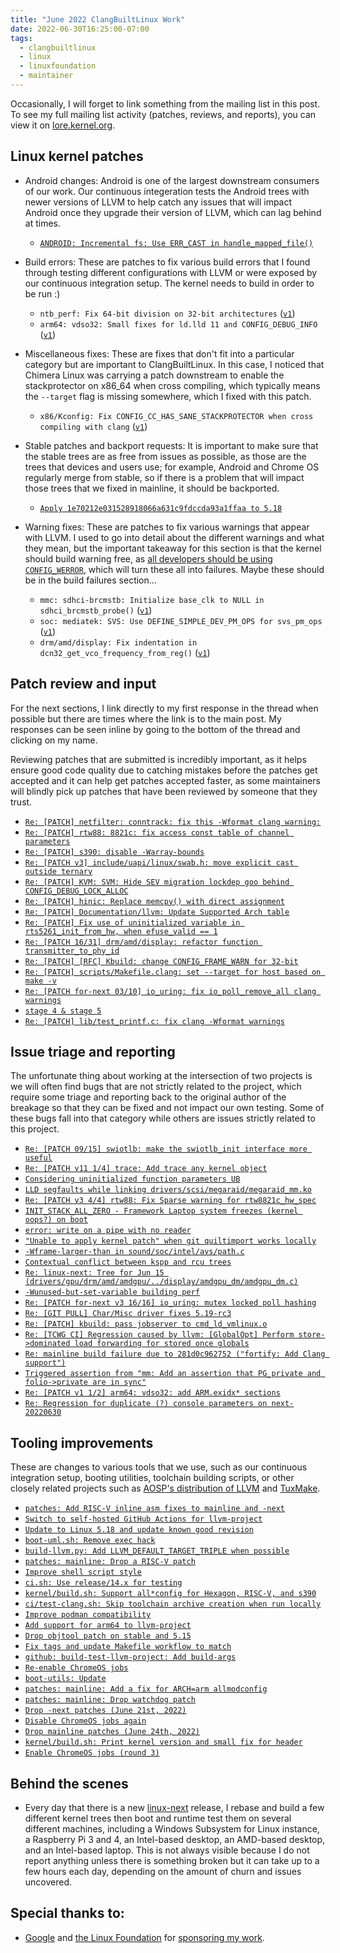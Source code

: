 ```yaml
---
title: "June 2022 ClangBuiltLinux Work"
date: 2022-06-30T16:25:00-07:00
tags:
  - clangbuiltlinux
  - linux
  - linuxfoundation
  - maintainer
---
```


Occasionally, I will forget to link something from the mailing list in this post. To see my full mailing list activity (patches, reviews, and reports), you can view it on [lore.kernel.org](https://lore.kernel.org/all/?q=f:nathan@kernel.org).

## Linux kernel patches

* Android changes: Android is one of the largest downstream consumers of our work. Our continuous integeration tests the Android trees with newer versions of LLVM to help catch any issues that will impact Android once they upgrade their version of LLVM, which can lag behind at times.

  * [`ANDROID: Incremental fs: Use ERR_CAST in handle_mapped_file()`](https://android-review.googlesource.com/c/kernel/common/+/2134978)

* Build errors: These are patches to fix various build errors that I found through testing different configurations with LLVM or were exposed by our continuous integration setup. The kernel needs to build in order to be run :)

  * `ntb_perf: Fix 64-bit division on 32-bit architectures` ([`v1`](https://lore.kernel.org/20220622174326.1832697-1-nathan@kernel.org/))
  * `arm64: vdso32: Small fixes for ld.lld 11 and CONFIG_DEBUG_INFO` ([`v1`](https://lore.kernel.org/20220630153121.1317045-1-nathan@kernel.org/))

* Miscellaneous fixes: These are fixes that don't fit into a particular category but are important to ClangBuiltLinux. In this case, I noticed that Chimera Linux was carrying a patch downstream to enable the stackprotector on x86_64 when cross compiling, which typically means the `--target` flag is missing somewhere, which I fixed with this patch.

  * `x86/Kconfig: Fix CONFIG_CC_HAS_SANE_STACKPROTECTOR when cross compiling with clang` ([`v1`](https://lore.kernel.org/20220617180845.2788442-1-nathan@kernel.org/))

* Stable patches and backport requests: It is important to make sure that the stable trees are as free from issues as possible, as those are the trees that devices and users use; for example, Android and Chrome OS regularly merge from stable, so if there is a problem that will impact those trees that we fixed in mainline, it should be backported.

  * [`Apply 1e70212e031528918066a631c9fdccda93a1ffaa to 5.18`](https://lore.kernel.org/Yrnvm6mwtaiKu6Rj@dev-arch.thelio-3990X)

* Warning fixes: These are patches to fix various warnings that appear with LLVM. I used to go into detail about the different warnings and what they mean, but the important takeaway for this section is that the kernel should build warning free, as [all developers should be using `CONFIG_WERROR`](https://lore.kernel.org/r/CAHk-=wifoM9VOp-55OZCRcO9MnqQ109UTuCiXeZ-eyX_JcNVGg@mail.gmail.com/), which will turn these all into failures. Maybe these should be in the build failures section...

  * `mmc: sdhci-brcmstb: Initialize base_clk to NULL in sdhci_brcmstb_probe()` ([`v1`](https://lore.kernel.org/20220608152757.82529-1-nathan@kernel.org/))
  * `soc: mediatek: SVS: Use DEFINE_SIMPLE_DEV_PM_OPS for svs_pm_ops` ([`v1`](https://lore.kernel.org/20220622175649.1856337-1-nathan@kernel.org/))
  * `drm/amd/display: Fix indentation in dcn32_get_vco_frequency_from_reg()` ([`v1`](https://lore.kernel.org/20220623153001.3136739-1-nathan@kernel.org/))



## Patch review and input

For the next sections, I link directly to my first response in the thread when possible but there are times where the link is to the main post. My responses can be seen inline by going to the bottom of the thread and clicking on my name.

Reviewing patches that are submitted is incredibly important, as it helps ensure good code quality due to catching mistakes before the patches get accepted and it can help get patches accepted faster, as some maintainers will blindly pick up patches that have been reviewed by someone that they trust.

* [`Re: [PATCH] netfilter: conntrack: fix this -Wformat clang warning:`](https://lore.kernel.org/Yp9uRz40J24vWLSb@dev-arch.thelio-3990X/)
* [`Re: [PATCH] rtw88: 8821c: fix access const table of channel parameters`](https://lore.kernel.org/YqAQTJqOTB2+242p@dev-arch.thelio-3990X/)
* [`Re: [PATCH] s390: disable -Warray-bounds`](https://lore.kernel.org/YqIJ1iimwIlFDa4n@dev-arch.thelio-3990X/)
* [`Re: [PATCH v3] include/uapi/linux/swab.h: move explicit cast outside ternary`](https://lore.kernel.org/YqJYrImC3Bk40H1H@dev-arch.thelio-3990X/)
* [`Re: [PATCH] KVM: SVM: Hide SEV migration lockdep goo behind CONFIG_DEBUG_LOCK_ALLOC`](https://lore.kernel.org/Yqexcdad6oghl8sv@dev-arch.thelio-3990X/)
* [`Re: [PATCH] hinic: Replace memcpy() with direct assignment`](https://lore.kernel.org/YqtmIIAOH7uRNAZ5@dev-arch.thelio-3990X/)
* [`Re: [PATCH] Documentation/llvm: Update Supported Arch table`](https://lore.kernel.org/Yqy0EkraT0O52Na7@dev-arch.thelio-3990X/)
* [`Re: [PATCH] Fix use of uninitialized variable in rts5261_init_from_hw, when efuse_valid == 1`](https://lore.kernel.org/YqzKrdI0JBORlptt@dev-arch.thelio-3990X/)
* [`Re: [PATCH 16/31] drm/amd/display: refactor function transmitter_to_phy_id`](https://lore.kernel.org/YqzbVxByDw1xSdXb@dev-arch.thelio-3990X/)
* [`Re: [PATCH] [RFC] Kbuild: change CONFIG_FRAME_WARN for 32-bit`](https://lore.kernel.org/Yqzzuk+Wv5q1zIKm@dev-arch.thelio-3990X/)
* [`Re: [PATCH] scripts/Makefile.clang: set --target for host based on make -v`](https://lore.kernel.org/Yq0MV2Z%2FhqSuSYbt@dev-arch.thelio-3990X/)
* [`Re: [PATCH for-next 03/10] io_uring: fix io_poll_remove_all clang warnings`](https://lore.kernel.org/YrHmaOd1md4qqlHx@dev-arch.thelio-3990X/)
* [`stage 4 & stage 5`](https://github.com/ClangBuiltLinux/containers/pull/37)
* [`Re: [PATCH] lib/test_printf.c: fix clang -Wformat warnings`](https://lore.kernel.org/Yr3JN%2FmMn4K+7WnR@dev-arch.thelio-3990X/)



## Issue triage and reporting

The unfortunate thing about working at the intersection of two projects is we will often find bugs that are not strictly related to the project, which require some triage and reporting back to the original author of the breakage so that they can be fixed and not impact our own testing. Some of these bugs fall into that category while others are issues strictly related to this project.

* [`Re: [PATCH 09/15] swiotlb: make the swiotlb_init interface more useful`](https://lore.kernel.org/YpehC7BwBlnuxplF@dev-arch.thelio-3990X/)
* [`Re: [PATCH v11 1/4] trace: Add trace any kernel object`](https://lore.kernel.org/YpoqulzEvwNDHFMH@dev-arch.thelio-3990X/)
* [`Considering uninitialized function parameters UB`](https://github.com/ClangBuiltLinux/linux/issues/1648)
* [`LLD segfaults while linking drivers/scsi/megaraid/megaraid_mm.ko`](https://github.com/ClangBuiltLinux/linux/issues/1649)
* [`Re: [PATCH v3 4/4] rtw88: Fix Sparse warning for rtw8821c_hw_spec`](https://lore.kernel.org/Yp+hfo5Uual8ZUkR@dev-arch.thelio-3990X/)
* [`INIT_STACK_ALL_ZERO - Framework Laptop system freezes (kernel oops?) on boot`](https://github.com/ClangBuiltLinux/linux/issues/1626)
* [`error: write on a pipe with no reader`](https://github.com/ClangBuiltLinux/linux/issues/1651)
* [`"Unable to apply kernel patch" when git quiltimport works locally`](https://gitlab.com/Linaro/tuxsuite/-/issues/169)
* [`-Wframe-larger-than in sound/soc/intel/avs/path.c`](https://github.com/ClangBuiltLinux/linux/issues/1642)
* [`Contextual conflict between kspp and rcu trees`](https://lore.kernel.org/Yqo5SequJuC2qX6S@dev-arch.thelio-3990X/)
* [`Re: linux-next: Tree for Jun 15 (drivers/gpu/drm/amd/amdgpu/../display/amdgpu_dm/amdgpu_dm.c)`](https://lore.kernel.org/YqpACmvbwiEcUfta@dev-arch.thelio-3990X/)
* [`-Wunused-but-set-variable building perf`](https://github.com/ClangBuiltLinux/linux/issues/1654)
* [`Re: [PATCH for-next v3 16/16] io_uring: mutex locked poll hashing`](https://lore.kernel.org/YqyfK34NJakiLiVe@dev-arch.thelio-3990X/)
* [`Re: [GIT PULL] Char/Misc driver fixes 5.19-rc3`](https://lore.kernel.org/Yqywy+Md2AfGDu8v@dev-arch.thelio-3990X/)
* [`Re: [PATCH] kbuild: pass jobserver to cmd_ld_vmlinux.o`](https://lore.kernel.org/YqzXKaaWRNP9C4b0@dev-arch.thelio-3990X/)
* [`Re: [TCWG CI] Regression caused by llvm: [GlobalOpt] Perform store->dominated load forwarding for stored once globals`](https://lore.kernel.org/YrHl20+cA20MwpAP@dev-arch.thelio-3990X/)
* [`Re: mainline build failure due to 281d0c962752 ("fortify: Add Clang support")`](https://lore.kernel.org/YrMu5bdhkPzkxv%2FX@dev-arch.thelio-3990X/)
* [`Triggered assertion from "mm: Add an assertion that PG_private and folio->private are in sync"`](https://lore.kernel.org/YrYzhB7aDNIBz%2FuV@dev-arch.thelio-3990X/)
* [`Re: [PATCH v1 1/2] arm64: vdso32: add ARM.exidx* sections`](https://lore.kernel.org/YryxouOYOJLM+DDK@dev-arch.thelio-3990X/)
* [`Re: Regression for duplicate (?) console parameters on next-20220630`](https://lore.kernel.org/Yr37D4P2Dmnbkb+M@dev-arch.thelio-3990X/)



## Tooling improvements

These are changes to various tools that we use, such as our continuous integration setup, booting utilities, toolchain building scripts, or other closely related projects such as [AOSP's distribution of LLVM](https://android.googlesource.com/platform/prebuilts/clang/host/linux-x86/) and [TuxMake](https://tuxmake.org).

* [`patches: Add RISC-V inline asm fixes to mainline and -next`](https://github.com/ClangBuiltLinux/continuous-integration2/pull/373)
* [`Switch to self-hosted GitHub Actions for llvm-project`](https://github.com/ClangBuiltLinux/containers/pull/25)
* [`Update to Linux 5.18 and update known good revision`](https://github.com/ClangBuiltLinux/tc-build/pull/191)
* [`boot-uml.sh: Remove exec hack`](https://github.com/ClangBuiltLinux/boot-utils/pull/64)
* [`build-llvm.py: Add LLVM_DEFAULT_TARGET_TRIPLE when possible`](https://github.com/ClangBuiltLinux/tc-build/pull/194)
* [`patches: mainline: Drop a RISC-V patch`](https://github.com/ClangBuiltLinux/continuous-integration2/pull/374)
* [`Improve shell script style`](https://github.com/ClangBuiltLinux/tc-build/pull/195)
* [`ci.sh: Use release/14.x for testing`](https://github.com/ClangBuiltLinux/tc-build/pull/196)
* [`kernel/build.sh: Support all*config for Hexagon, RISC-V, and s390`](https://github.com/ClangBuiltLinux/tc-build/pull/197)
* [`ci/test-clang.sh: Skip toolchain archive creation when run locally`](https://github.com/ClangBuiltLinux/containers/pull/27)
* [`Improve podman compatibility`](https://github.com/ClangBuiltLinux/containers/pull/28)
* [`Add support for arm64 to llvm-project`](https://github.com/ClangBuiltLinux/containers/pull/29)
* [`Drop objtool patch on stable and 5.15`](https://github.com/ClangBuiltLinux/continuous-integration2/pull/375)
* [`Fix tags and update Makefile workflow to match`](https://github.com/ClangBuiltLinux/containers/pull/32)
* [`github: build-test-llvm-project: Add build-args`](https://github.com/ClangBuiltLinux/containers/pull/33)
* [`Re-enable ChromeOS jobs`](https://github.com/ClangBuiltLinux/continuous-integration2/pull/376)
* [`boot-utils: Update`](https://github.com/ClangBuiltLinux/continuous-integration2/pull/377)
* [`patches: mainline: Add a fix for ARCH=arm allmodconfig`](https://github.com/ClangBuiltLinux/continuous-integration2/pull/378)
* [`patches: mainline: Drop watchdog patch`](https://github.com/ClangBuiltLinux/continuous-integration2/pull/379)
* [`Drop -next patches (June 21st, 2022)`](https://github.com/ClangBuiltLinux/continuous-integration2/pull/380)
* [`Disable ChromeOS jobs again`](https://github.com/ClangBuiltLinux/continuous-integration2/pull/381)
* [`Drop mainline patches (June 24th, 2022)`](https://github.com/ClangBuiltLinux/continuous-integration2/pull/382)
* [`kernel/build.sh: Print kernel version and small fix for header`](https://github.com/ClangBuiltLinux/tc-build/pull/199)
* [`Enable ChromeOS jobs (round 3)`](https://github.com/ClangBuiltLinux/continuous-integration2/pull/383)



## Behind the scenes

* Every day that there is a new [linux-next](https://git.kernel.org/pub/scm/linux/kernel/git/next/linux-next.git/) release, I rebase and build a few different kernel trees then boot and runtime test them on several different machines, including a Windows Subsystem for Linux instance, a Raspberry Pi 3 and 4, an Intel-based desktop, an AMD-based desktop, and an Intel-based laptop. This is not always visible because I do not report anything unless there is something broken but it can take up to a few hours each day, depending on the amount of churn and issues uncovered.



## Special thanks to:

* [Google](https://www.google.com/) and [the Linux Foundation](https://linuxfoundation.org/) for [sponsoring my work](https://linuxfoundation.org/en/press-release/google-funds-linux-kernel-developers-to-focus-exclusively-on-security/).
